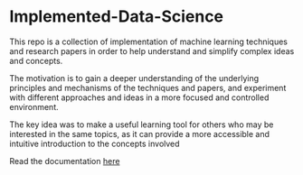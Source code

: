# Implemented-Data-Science

This repo is a collection of implementation of machine learning techniques and research papers in order to help understand and simplify complex ideas and concepts.

The motivation is to gain a deeper understanding of the underlying principles and mechanisms of the techniques and papers, and experiment with different approaches and ideas in a more focused and controlled environment.

The key idea was to make a useful learning tool for others who may be interested in the same topics, as it can provide a more accessible and intuitive introduction to the concepts involved

Read the documentation [here](https://ritvik19.github.io/implemented-data-science/)
